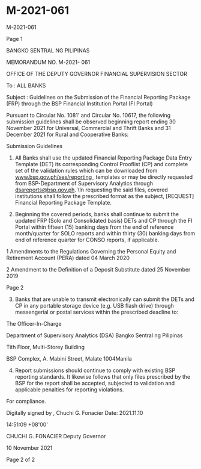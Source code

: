 # M-2021-061

M-2021-061

Page 1

BANGKO SENTRAL NG PILIPINAS

MEMORANDUM NO. M-2021- 061

OFFICE OF THE DEPUTY GOVERNOR FINANCIAL SUPERVISION SECTOR

To : ALL BANKS

Subject : Guidelines on the Submission of the Financial Reporting Package (FRP) through the BSP Financial Institution Portal (FI Portal)

Pursuant to Circular No. 1081' and Circular No. 10617, the following submission guidelines shall be observed beginning report ending 30 November 2021 for Universal, Commercial and Thrift Banks and 31 December 2021 for Rural and Cooperative Banks:

Submission Guidelines

1. All Banks shall use the updated Financial Reporting Package Data Entry Template (DET) its corresponding Control Prooflist (CP) and complete set of the validation rules which can be downloaded from www.bsp.gov.ph/ses/reporting_ templates or may be directly requested from BSP-Department of Supervisory Analytics through dsareports@bsp.gov.ph. \In requesting the said files, covered institutions shall follow the prescribed format as the subject, [REQUEST] Financial Reporting Package Template.

2. Beginning the covered periods, banks shall continue to submit the updated FRP (Solo and Consolidated basis) DETs and CP through the FI Portal within fifteen (15) banking days from the end of reference month/quarter for SOLO reports and within thirty (30) banking days from end of reference quarter for CONSO reports, if applicable.

1 Amendments to the Regulations Governing the Personal Equity and Retirement Account (PERA) dated 04 March 2020

2 Amendment to the Definition of a Deposit Substitute dated 25 November 2019

Page 2

3. Banks that are unable to transmit electronically can submit the DETs and CP in any portable storage device (e.g. USB flash drive) through messengerial or postal services within the prescribed deadline to:

The Officer-In-Charge

Department of Supervisory Analytics (DSA) Bangko Sentral ng Pilipinas

Tith Floor, Multi-Storey Building

BSP Complex, A. Mabini Street, Malate 1004Manila

4. Report submissions should continue to comply with existing BSP reporting standards. It likewise follows that only files prescribed by the BSP for the report shall be accepted, subjected to validation and applicable penalties for reporting violations.

For compliance.

Digitally signed by , Chuchi G. Fonacier Date: 2021.11.10

14:51:09 +08'00'

CHUCHI G. FONACIER Deputy Governor

10 November 2021

Page 2 of 2